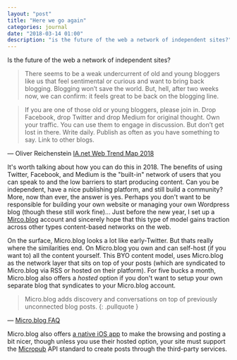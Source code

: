 ```yaml
---
layout: "post"
title: "Here we go again"
categories: journal
date: "2018-03-14 01:00"
description: "is the future of the web a network of independent sites?"
---
```


Is the future of the web a network of independent sites?

> There seems to be a weak undercurrent of old and young bloggers like us that feel sentimental or curious and want to bring back blogging. Blogging won’t save the world. But, hell, after two weeks now, we can confirm: it feels great to be back on the blogging line.

> If you are one of those old or young bloggers, please join in. Drop Facebook, drop Twitter and drop Medium for original thought. Own your traffic. You can use them to engage in discussion. But don’t get lost in there. Write daily. Publish as often as you have something to say. Link to other blogs.

— Oliver Reichenstein [IA.net Web Trend Map 2018](https://ia.net/topics/web-trend-map-2018/)

It's worth talking about how you can do this in 2018. The benefits of using Twitter, Facebook, and Medium is the "built-in" network of users that you can speak to and the low barriers to start producing content. Can you be independent, have a nice publishing platform, and still build a community? More, now than ever, the answer is yes. Perhaps you don't want to be responsible for building your own website or managing your own Wordpress blog (though these still work fine)... Just before the new year, I set up a [Mirco.blog](https://micro.blog) account and sincerely hope that this type of model gains traction across other types content-based networks on the web.

On the surface, Micro.blog looks a lot like early-Twitter. But thats really where the similarities end. On Micro.blog you own and can self-host (if you want to) all the content yourself. This BYO content model, uses Micro.blog as the network layer that sits on top of your posts (which are syndicated to Micro.blog via RSS or hosted on their platform). For five bucks a month, Micro.blog also offers a _hosted_ option if you don't want to setup your own separate blog that syndicates to your Micro.blog account.

> Micro.blog adds discovery and conversations on top of previously unconnected blog posts.
{: .pullquote }

— [Micro.blog FAQ](http://help.micro.blog/faq/)

Micro.blog also offers [a native iOS app](https://itunes.apple.com/us/app/micro-blog/id1253201335?ls=1&mt=8) to make the browsing and posting a bit nicer, though unless you use their hosted option, your site must support the [Micropub](micropub.net) API standard to create posts through the third-party services.
